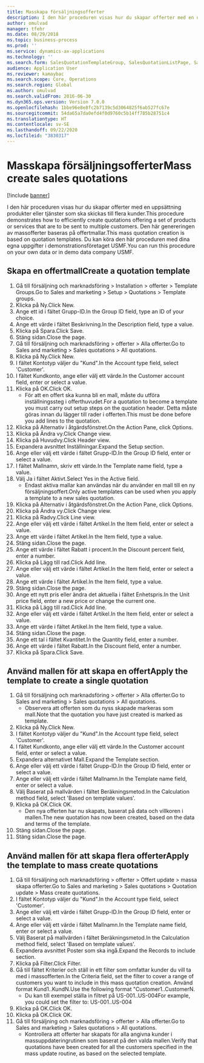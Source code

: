 ```yaml
---
title: Masskapa försäljningsofferter
description: I den här proceduren visas hur du skapar offerter med en uppsättning produkter eller tjänster som ska skickas till flera kunder.
author: omulvad
manager: tfehr
ms.date: 08/29/2018
ms.topic: business-process
ms.prod: ''
ms.service: dynamics-ax-applications
ms.technology: ''
ms.search.form: SalesQuotationTemplateGroup, SalesQuotationListPage, SalesCreateQuotation, SalesQuotationTable, SysQueryForm, SalesQuickQuote
audience: Application User
ms.reviewer: kamaybac
ms.search.scope: Core, Operations
ms.search.region: Global
ms.author: omulvad
ms.search.validFrom: 2016-06-30
ms.dyn365.ops.version: Version 7.0.0
ms.openlocfilehash: 1bbe96e8e8fc2b7139c5d3064825f6ab527fc67e
ms.sourcegitcommit: 54da65a7da0efd4f0d9760c5b14ff785b28751c4
ms.translationtype: HT
ms.contentlocale: sv-SE
ms.lasthandoff: 09/22/2020
ms.locfileid: "3830317"
---
```

# <a name="mass-create-sales-quotations"></a><span data-ttu-id="d8871-103">Masskapa försäljningsofferter</span><span class="sxs-lookup"><span data-stu-id="d8871-103">Mass create sales quotations</span></span>

[!include [banner](../../includes/banner.md)]

<span data-ttu-id="d8871-104">I den här proceduren visas hur du skapar offerter med en uppsättning produkter eller tjänster som ska skickas till flera kunder.</span><span class="sxs-lookup"><span data-stu-id="d8871-104">This procedure demonstrates how to efficiently create quotations offering a set of products or services that are to be sent to multiple customers.</span></span> <span data-ttu-id="d8871-105">Den här genereringen av massofferter baseras på offertmallar.</span><span class="sxs-lookup"><span data-stu-id="d8871-105">This mass quotation creation is based on quotation templates.</span></span> <span data-ttu-id="d8871-106">Du kan köra den här proceduren med dina egna uppgifter i demonstrationsföretaget USMF.</span><span class="sxs-lookup"><span data-stu-id="d8871-106">You can run this procedure on your own data or in demo data company USMF.</span></span>


## <a name="create-a-quotation-template"></a><span data-ttu-id="d8871-107">Skapa en offertmall</span><span class="sxs-lookup"><span data-stu-id="d8871-107">Create a quotation template</span></span>
1. <span data-ttu-id="d8871-108">Gå till försäljning och marknadsföring > Installation > offerter > Template Groups.</span><span class="sxs-lookup"><span data-stu-id="d8871-108">Go to Sales and marketing > Setup > Quotations > Template groups.</span></span>
2. <span data-ttu-id="d8871-109">Klicka på Ny.</span><span class="sxs-lookup"><span data-stu-id="d8871-109">Click New.</span></span>
3. <span data-ttu-id="d8871-110">Ange ett id i fältet Grupp-ID.</span><span class="sxs-lookup"><span data-stu-id="d8871-110">In the Group ID field, type an ID of your choice.</span></span>
4. <span data-ttu-id="d8871-111">Ange ett värde i fältet Beskrivning.</span><span class="sxs-lookup"><span data-stu-id="d8871-111">In the Description field, type a value.</span></span>
5. <span data-ttu-id="d8871-112">Klicka på Spara.</span><span class="sxs-lookup"><span data-stu-id="d8871-112">Click Save.</span></span>
6. <span data-ttu-id="d8871-113">Stäng sidan.</span><span class="sxs-lookup"><span data-stu-id="d8871-113">Close the page.</span></span>
7. <span data-ttu-id="d8871-114">Gå till försäljning och marknadsföring > offerter > Alla offerter.</span><span class="sxs-lookup"><span data-stu-id="d8871-114">Go to Sales and marketing > Sales quotations > All quotations.</span></span>
8. <span data-ttu-id="d8871-115">Klicka på Ny.</span><span class="sxs-lookup"><span data-stu-id="d8871-115">Click New.</span></span>
9. <span data-ttu-id="d8871-116">I fältet Kontotyp väljer du "Kund".</span><span class="sxs-lookup"><span data-stu-id="d8871-116">In the Account type field, select 'Customer'.</span></span>
10. <span data-ttu-id="d8871-117">I fältet Kundkonto, ange eller välj ett värde.</span><span class="sxs-lookup"><span data-stu-id="d8871-117">In the Customer account field, enter or select a value.</span></span>
11. <span data-ttu-id="d8871-118">Klicka på OK.</span><span class="sxs-lookup"><span data-stu-id="d8871-118">Click OK.</span></span>
    * <span data-ttu-id="d8871-119">För att en offert ska kunna bli en mall, måste du utföra inställningssteg i offerthuvudet.</span><span class="sxs-lookup"><span data-stu-id="d8871-119">For a quotation to become a template you must carry out  setup steps on the quotation header.</span></span> <span data-ttu-id="d8871-120">Detta måste göras innan du lägger till rader i offerten.</span><span class="sxs-lookup"><span data-stu-id="d8871-120">This must be done before you add lines to the quotation.</span></span>   
12. <span data-ttu-id="d8871-121">Klicka på Alternativ i åtgärdsfönstret.</span><span class="sxs-lookup"><span data-stu-id="d8871-121">On the Action Pane, click Options.</span></span>
13. <span data-ttu-id="d8871-122">Klicka på Ändra vy.</span><span class="sxs-lookup"><span data-stu-id="d8871-122">Click Change view.</span></span>
14. <span data-ttu-id="d8871-123">Klicka på Huvudvy.</span><span class="sxs-lookup"><span data-stu-id="d8871-123">Click Header view.</span></span>
15. <span data-ttu-id="d8871-124">Expandera avsnittet Inställningar.</span><span class="sxs-lookup"><span data-stu-id="d8871-124">Expand the Setup section.</span></span>
16. <span data-ttu-id="d8871-125">Ange eller välj ett värde i fältet Grupp-ID.</span><span class="sxs-lookup"><span data-stu-id="d8871-125">In the Group ID field, enter or select a value.</span></span>
17. <span data-ttu-id="d8871-126">I fältet Mallnamn, skriv ett värde.</span><span class="sxs-lookup"><span data-stu-id="d8871-126">In the Template name field, type a value.</span></span>
18. <span data-ttu-id="d8871-127">Välj Ja i fältet Aktivt.</span><span class="sxs-lookup"><span data-stu-id="d8871-127">Select Yes in the Active field.</span></span>
    * <span data-ttu-id="d8871-128">Endast aktiva mallar kan användas när du använder en mall till en ny försäljningsoffert.</span><span class="sxs-lookup"><span data-stu-id="d8871-128">Only active templates can be used when you apply a template to a new sales quotation.</span></span>  
19. <span data-ttu-id="d8871-129">Klicka på Alternativ i åtgärdsfönstret.</span><span class="sxs-lookup"><span data-stu-id="d8871-129">On the Action Pane, click Options.</span></span>
20. <span data-ttu-id="d8871-130">Klicka på Ändra vy.</span><span class="sxs-lookup"><span data-stu-id="d8871-130">Click Change view.</span></span>
21. <span data-ttu-id="d8871-131">Klicka på Radvy.</span><span class="sxs-lookup"><span data-stu-id="d8871-131">Click Line view.</span></span>
22. <span data-ttu-id="d8871-132">Ange eller välj ett värde i fältet Artikel.</span><span class="sxs-lookup"><span data-stu-id="d8871-132">In the Item field, enter or select a value.</span></span>
23. <span data-ttu-id="d8871-133">Ange ett värde i fältet Artikel.</span><span class="sxs-lookup"><span data-stu-id="d8871-133">In the Item field, type a value.</span></span>
24. <span data-ttu-id="d8871-134">Stäng sidan.</span><span class="sxs-lookup"><span data-stu-id="d8871-134">Close the page.</span></span>
25. <span data-ttu-id="d8871-135">Ange ett värde i fältet Rabatt i procent.</span><span class="sxs-lookup"><span data-stu-id="d8871-135">In the Discount percent field, enter a number.</span></span>
26. <span data-ttu-id="d8871-136">Klicka på Lägg till rad.</span><span class="sxs-lookup"><span data-stu-id="d8871-136">Click Add line.</span></span>
27. <span data-ttu-id="d8871-137">Ange eller välj ett värde i fältet Artikel.</span><span class="sxs-lookup"><span data-stu-id="d8871-137">In the Item field, enter or select a value.</span></span>
28. <span data-ttu-id="d8871-138">Ange ett värde i fältet Artikel.</span><span class="sxs-lookup"><span data-stu-id="d8871-138">In the Item field, type a value.</span></span>
29. <span data-ttu-id="d8871-139">Stäng sidan.</span><span class="sxs-lookup"><span data-stu-id="d8871-139">Close the page.</span></span>
30. <span data-ttu-id="d8871-140">Ange ett nytt pris eller ändra det aktuella i fältet Enhetspris.</span><span class="sxs-lookup"><span data-stu-id="d8871-140">In the Unit price field, enter a new price or change the current one.</span></span>
31. <span data-ttu-id="d8871-141">Klicka på Lägg till rad.</span><span class="sxs-lookup"><span data-stu-id="d8871-141">Click Add line.</span></span>
32. <span data-ttu-id="d8871-142">Ange eller välj ett värde i fältet Artikel.</span><span class="sxs-lookup"><span data-stu-id="d8871-142">In the Item field, enter or select a value.</span></span>
33. <span data-ttu-id="d8871-143">Ange ett värde i fältet Artikel.</span><span class="sxs-lookup"><span data-stu-id="d8871-143">In the Item field, type a value.</span></span>
34. <span data-ttu-id="d8871-144">Stäng sidan.</span><span class="sxs-lookup"><span data-stu-id="d8871-144">Close the page.</span></span>
35. <span data-ttu-id="d8871-145">Ange ett tal i fältet Kvantitet.</span><span class="sxs-lookup"><span data-stu-id="d8871-145">In the Quantity field, enter a number.</span></span>
36. <span data-ttu-id="d8871-146">Ange ett värde i fältet Rabatt.</span><span class="sxs-lookup"><span data-stu-id="d8871-146">In the Discount field, enter a number.</span></span>
37. <span data-ttu-id="d8871-147">Klicka på Spara.</span><span class="sxs-lookup"><span data-stu-id="d8871-147">Click Save.</span></span>

## <a name="apply-the-template-to-create-a-single-quotation"></a><span data-ttu-id="d8871-148">Använd mallen för att skapa en offert</span><span class="sxs-lookup"><span data-stu-id="d8871-148">Apply the template to create a single quotation</span></span>
1. <span data-ttu-id="d8871-149">Gå till försäljning och marknadsföring > offerter > Alla offerter.</span><span class="sxs-lookup"><span data-stu-id="d8871-149">Go to Sales and marketing > Sales quotations > All quotations.</span></span>
    * <span data-ttu-id="d8871-150">Observera att offerten som du nyss skapade markeras som mall.</span><span class="sxs-lookup"><span data-stu-id="d8871-150">Note that the quotation you have just created is marked as template.</span></span>  
2. <span data-ttu-id="d8871-151">Klicka på Ny.</span><span class="sxs-lookup"><span data-stu-id="d8871-151">Click New.</span></span>
3. <span data-ttu-id="d8871-152">I fältet Kontotyp väljer du "Kund".</span><span class="sxs-lookup"><span data-stu-id="d8871-152">In the Account type field, select 'Customer'.</span></span>
4. <span data-ttu-id="d8871-153">I fältet Kundkonto, ange eller välj ett värde.</span><span class="sxs-lookup"><span data-stu-id="d8871-153">In the Customer account field, enter or select a value.</span></span>
5. <span data-ttu-id="d8871-154">Expandera alternativet Mall.</span><span class="sxs-lookup"><span data-stu-id="d8871-154">Expand the Template section.</span></span>
6. <span data-ttu-id="d8871-155">Ange eller välj ett värde i fältet Grupp-ID.</span><span class="sxs-lookup"><span data-stu-id="d8871-155">In the Group ID field, enter or select a value.</span></span>
7. <span data-ttu-id="d8871-156">Ange eller välj ett värde i fältet Mallnamn.</span><span class="sxs-lookup"><span data-stu-id="d8871-156">In the Template name field, enter or select a value.</span></span>
8. <span data-ttu-id="d8871-157">Välj Baserat på mallvärden i fältet Beräkningsmetod.</span><span class="sxs-lookup"><span data-stu-id="d8871-157">In the Calculation method field, select 'Based on template values'.</span></span>
9. <span data-ttu-id="d8871-158">Klicka på OK.</span><span class="sxs-lookup"><span data-stu-id="d8871-158">Click OK.</span></span>
    * <span data-ttu-id="d8871-159">Den nya offerten har nu skapats, baserat på data och villkoren i mallen.</span><span class="sxs-lookup"><span data-stu-id="d8871-159">The new quotation has now been created, based on the data and terms of the template.</span></span>  
10. <span data-ttu-id="d8871-160">Stäng sidan.</span><span class="sxs-lookup"><span data-stu-id="d8871-160">Close the page.</span></span>
11. <span data-ttu-id="d8871-161">Stäng sidan.</span><span class="sxs-lookup"><span data-stu-id="d8871-161">Close the page.</span></span>

## <a name="apply-the-template-to-mass-create-quotations"></a><span data-ttu-id="d8871-162">Använd mallen för att skapa flera offerter</span><span class="sxs-lookup"><span data-stu-id="d8871-162">Apply the template to mass create quotations</span></span>
1. <span data-ttu-id="d8871-163">Gå till försäljning och marknadsföring > offerter > Offert update > massa skapa offerter.</span><span class="sxs-lookup"><span data-stu-id="d8871-163">Go to Sales and marketing > Sales quotations > Quotation update > Mass create quotations.</span></span>
2. <span data-ttu-id="d8871-164">I fältet Kontotyp väljer du "Kund".</span><span class="sxs-lookup"><span data-stu-id="d8871-164">In the Account type field, select 'Customer'.</span></span>
3. <span data-ttu-id="d8871-165">Ange eller välj ett värde i fältet Grupp-ID.</span><span class="sxs-lookup"><span data-stu-id="d8871-165">In the Group ID field, enter or select a value.</span></span>
4. <span data-ttu-id="d8871-166">Ange eller välj ett värde i fältet Mallnamn.</span><span class="sxs-lookup"><span data-stu-id="d8871-166">In the Template name field, enter or select a value.</span></span>
5. <span data-ttu-id="d8871-167">Välj Baserat på mallvärden i fältet Beräkningsmetod.</span><span class="sxs-lookup"><span data-stu-id="d8871-167">In the Calculation method field, select 'Based on template values'.</span></span>
6. <span data-ttu-id="d8871-168">Expandera avsnittet Poster som ska ingå.</span><span class="sxs-lookup"><span data-stu-id="d8871-168">Expand the Records to include section.</span></span>
7. <span data-ttu-id="d8871-169">Klicka på Filter.</span><span class="sxs-lookup"><span data-stu-id="d8871-169">Click Filter.</span></span>
8. <span data-ttu-id="d8871-170">Gå till fältet Kriterier och ställ in ett filter som omfattar kunder du vill ta med i massofferten.</span><span class="sxs-lookup"><span data-stu-id="d8871-170">In the Criteria field, set the filter to cover a range of customers you want to include in this mass quotation creation.</span></span> <span data-ttu-id="d8871-171">Använd format Kund1..KundN.</span><span class="sxs-lookup"><span data-stu-id="d8871-171">Use the following format "Customer1..CustomerN.</span></span>
    * <span data-ttu-id="d8871-172">Du kan till exempel ställa in filtret på US-001..US-004</span><span class="sxs-lookup"><span data-stu-id="d8871-172">For example, you could set the filter to: US-001..US-004</span></span>  
9. <span data-ttu-id="d8871-173">Klicka på OK.</span><span class="sxs-lookup"><span data-stu-id="d8871-173">Click OK.</span></span>
10. <span data-ttu-id="d8871-174">Klicka på OK.</span><span class="sxs-lookup"><span data-stu-id="d8871-174">Click OK.</span></span>
11. <span data-ttu-id="d8871-175">Gå till försäljning och marknadsföring > offerter > Alla offerter.</span><span class="sxs-lookup"><span data-stu-id="d8871-175">Go to Sales and marketing > Sales quotations > All quotations.</span></span>
    * <span data-ttu-id="d8871-176">Kontrollera att offerter har skapats för alla angivna kunder i massuppdateringrutinen som baserat på den valda mallen.</span><span class="sxs-lookup"><span data-stu-id="d8871-176">Verify that quotations have been created for all the customers specified in the mass update routine, as based on the selected template.</span></span>  

